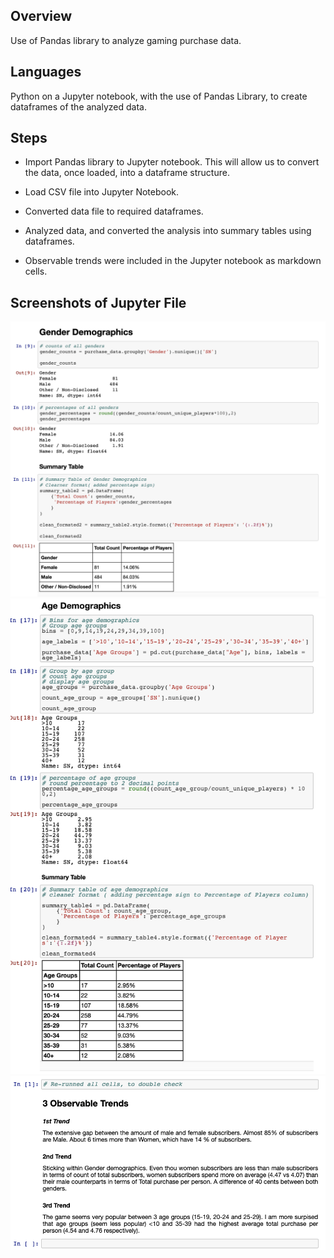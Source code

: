 ## Overview

Use of Pandas library to analyze gaming purchase data.

## Languages

Python on a Jupyter notebook, with the use of Pandas Library, to create dataframes of the analyzed data.

## Steps

* Import Pandas library to Jupyter notebook. This will allow us to convert the data, once loaded, into a dataframe structure.

* Load CSV file into Jupyter Notebook.

* Converted data file to required dataframes.

* Analyzed data, and converted the analysis into summary tables using dataframes.

* Observable trends were included in the Jupyter notebook as markdown cells.

## Screenshots of Jupyter File

![Gender](Screenshots/Gender.png)
![Age](Screenshots/Age.png)
![Trends](Screenshots/Trends.png)
